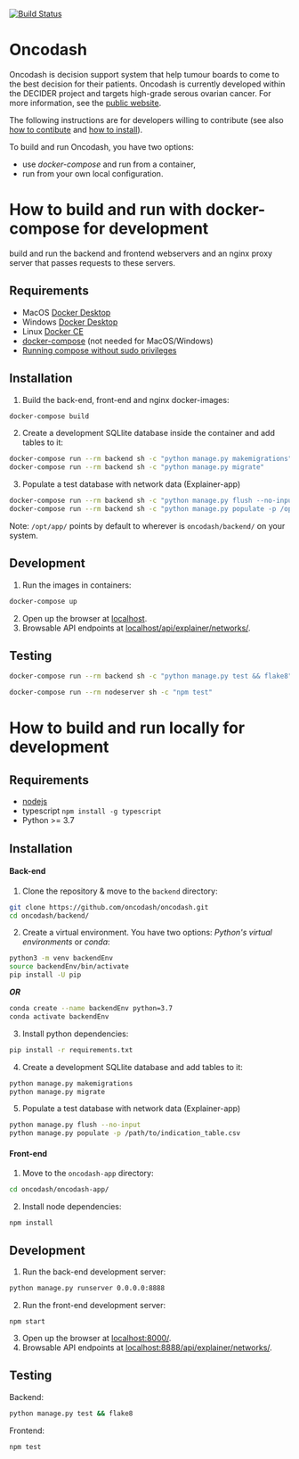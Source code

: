<a  href="https://oncodash.github.io/oncodash/"><img  src="https://github.com/oncodash/oncodash/actions/workflows/build-docs.yml/badge.svg"  alt="Build Status"/></a></td>

# Oncodash

Oncodash is decision support system that help tumour boards to come to the best decision for their patients.
Oncodash is currently developed within the DECIDER project and targets high-grade serous ovarian cancer.
For more information, see the [public website](https://oncodash.github.io/oncodash/).

The following instructions are for developers willing to contribute
(see also [how to contibute](https://github.com/oncodash/oncodash/blob/main/CONTRIBUTING.md)
and [how to install](https://github.com/oncodash/oncodash/blob/main/INSTALL.md)).

To build and run Oncodash, you have two options:
- use *docker-compose* and run from a container,
- run from your own local configuration.


# How to build and run with docker-compose for development

build and run the backend and frontend webservers and an nginx proxy server that passes requests to these servers.

## Requirements

- MacOS [Docker Desktop](https://docs.docker.com/desktop/mac/install/)
- Windows [Docker Desktop](https://docs.docker.com/desktop/windows/install/)
- Linux [Docker CE](https://docs.docker.com/engine/install/)
- [docker-compose](https://docs.docker.com/compose/install/) (not needed for MacOS/Windows)
- [Running compose without sudo privileges](https://docs.docker.com/engine/install/linux-postinstall/)

## Installation

1. Build the back-end, front-end and nginx docker-images:
```sh
docker-compose build
```
2. Create a development SQLlite database inside the container and add tables to it:
```sh
docker-compose run --rm backend sh -c "python manage.py makemigrations"
docker-compose run --rm backend sh -c "python manage.py migrate"
```

3. Populate a test database with network data (Explainer-app)

```sh
docker-compose run --rm backend sh -c "python manage.py flush --no-input"
docker-compose run --rm backend sh -c "python manage.py populate -p /opt/app/path/to/indf.csv"
```
Note: `/opt/app/` points by default to wherever is `oncodash/backend/` on your
system.

## Development

1. Run the images in containers:
```sh
docker-compose up
``` 
2. Open up the browser at [localhost](http://localhost).
3. Browsable API endpoints at [localhost/api/explainer/networks/](http://localhost/api/explainer/networks/).

## Testing

```sh
docker-compose run --rm backend sh -c "python manage.py test && flake8"
```

```sh
docker-compose run --rm nodeserver sh -c "npm test"
```


# How to build and run locally for development

## Requirements

- [nodejs](https://nodejs.org/en/download/)
- typescript `npm install -g typescript`
- Python >= 3.7

## Installation

#### Back-end

1. Clone the repository & move to the `backend` directory:
```sh
git clone https://github.com/oncodash/oncodash.git
cd oncodash/backend/
```
2. Create a virtual environment.
You have two options: *Python's virtual environments* or *conda*:
```sh
python3 -m venv backendEnv
source backendEnv/bin/activate
pip install -U pip
```

***OR***

```sh
conda create --name backendEnv python=3.7
conda activate backendEnv
```
3. Install python dependencies:
```sh
pip install -r requirements.txt
```
4. Create a development SQLlite database and add tables to it:
```sh
python manage.py makemigrations
python manage.py migrate
```
5. Populate a test database with network data (Explainer-app)
```sh
python manage.py flush --no-input
python manage.py populate -p /path/to/indication_table.csv
```

#### Front-end

1. Move to the `oncodash-app` directory:
```sh
cd oncodash/oncodash-app/
```
2. Install node dependencies:
```
npm install
```

## Development

1. Run the back-end development server:
```sh
python manage.py runserver 0.0.0.0:8888
```
2. Run the front-end development server:
```
npm start
```
3. Open up the browser at [localhost:8000/](http://localhost:8000/).
4. Browsable API endpoints at [localhost:8888/api/explainer/networks/](http://localhost:8888/api/explainer/networks/).

## Testing

Backend:
```sh
python manage.py test && flake8
```

Frontend:
```sh
npm test
```
